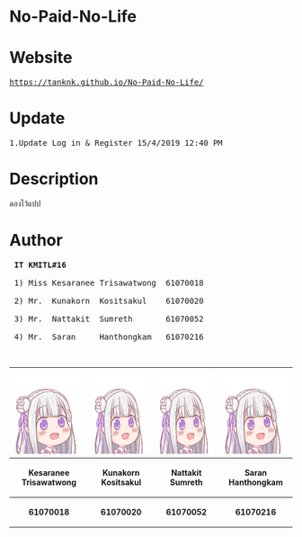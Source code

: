 # No-Paid-No-Life

# Website
<pre>
<a href="https://tanknk.github.io/No-Paid-No-Life/">https://tanknk.github.io/No-Paid-No-Life/</a>
</pre>

# Update
<pre>
1.Update Log in & Register 15/4/2019 12:40 PM
</pre>

# Description
<pre>
ดองไว้แปป
</pre>

# Author
<pre>
 <b>IT KMITL#16</b> <br />
 1) Miss Kesaranee Trisawatwong  61070018 <br />
 2) Mr.  Kunakorn  Kositsakul    61070020 <br />
 3) Mr.  Nattakit  Sumreth       61070052 <br />
 4) Mr.  Saran     Hanthongkam   61070216 <br />
 </pre>
<center><table>
 <tr>
  <th><img src="images/emi.png" height="150" width="130"></th>
  <th><img src="images/emi.png" height="150" width="150"></th>
  <th><img src="images/emi.png" height="150" width="150"></th>
  <th><img src="images/emi.png" height="150" width="150"></th>
 </tr>
 <tr>
  <th><p align="center">Kesaranee Trisawatwong</p></th> 
  <th><p align="center">Kunakorn Kositsakul</p></th>
  <th><p align="center">Nattakit Sumreth</p></th>
  <th><p align="center">Saran Hanthongkam</p></th>
 </tr>
 <tr>
  <th><p align="center">61070018</p></th>
  <th><p align="center">61070020</p></th>
  <th><p align="center">61070052</p></th>
  <th><p align="center">61070216</p></th>
 </table></center>
 
<br />
